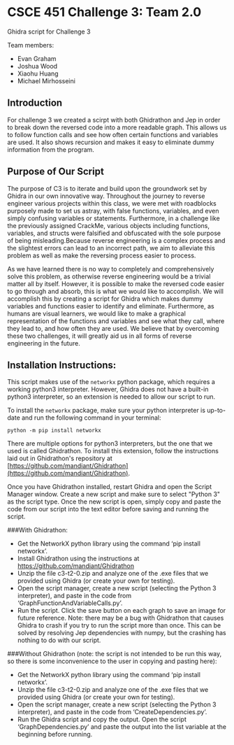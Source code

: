 # CSCE 451 Challenge 3: Team 2.0

Ghidra script for Challenge 3

Team members:

- Evan Graham
- Joshua Wood
- Xiaohu Huang
- Michael Mirhosseini

## Introduction
For challenge 3 we created a scirpt with both Ghidrathon and Jep in order to break down the reversed code into a more readable graph. This allows us to follow function calls and see how often certain functions and variables are used. It also shows recursion and makes it easy to eliminate dummy information from the program.

## Purpose of Our Script
   The purpose of C3 is to iterate and build upon the groundwork set by Ghidra in our own innovative way. Throughout the journey to reverse engineer various projects within this class, we were met with roadblocks purposely made to set us astray, with false functions, variables, and even simply confusing variables or statements. Furthermore, in a challenge like the previously assigned CrackMe, various objects including functions, variables, and structs were falsified and obfuscated with the sole purpose of being misleading.Because reverse engineering is a complex process and the slightest errors can lead to an incorrect path, we aim to alleviate this problem as well as make the reversing process easier to process. 
   
   As we have learned there is no way to completely and comprehensively solve this problem, as otherwise reverse engineering would be a trivial matter all by itself. However, it is possible to make the reversed code easier to go through and absorb, this is what we would like to accomplish. We will accomplish this by creating a script for Ghidra which makes dummy variables and functions easier to identify and eliminate. Furthermore, as humans are visual learners, we would like to make a graphical representation of the functions and variables and see what they call, where they lead to, and how often they are used. We believe that by overcoming these two challenges, it will greatly aid us in all forms of reverse engineering in the future. 

## Installation Instructions:

This script makes use of the `networkx` python package, which requires a working python3 interpreter. However, Ghidra does not have a built-in python3 interpreter, so an extension is needed to allow our script to run.

To install the `networkx` package, make sure your python interpreter is up-to-date and run the following command in your terminal:

```
python -m pip install networkx
```

There are multiple options for python3 interpreters, but the one that we used is called Ghidrathon. To install this extension, follow the instructions laid out in Ghidrathon's repository at [https://github.com/mandiant/Ghidrathon](https://github.com/mandiant/Ghidrathon).

Once you have Ghidrathon installed, restart Ghidra and open the Script Manager window. Create a new script and make sure to select "Python 3" as the script type. Once the new script is open, simply copy and paste the code from our script into the text editor before saving and running the script.


###With Ghidrathon:
- Get the NetworkX python library using the command ‘pip install networkx’.
- Install Ghidrathon using the instructions at https://github.com/mandiant/Ghidrathon
- Unzip the file c3-t2-0.zip and analyze one of the .exe files that we provided using Ghidra (or create your own for testing).
- Open the script manager, create a new script (selecting the Python 3 interpreter), and paste in the code from ‘GraphFunctionAndVariableCalls.py’.
- Run the script. Click the save button on each graph to save an image for future reference. Note: there may be a bug with Ghidrathon that causes Ghidra to crash if you try to run the script more than once. This can be solved by resolving Jep dependencies with numpy, but the crashing has nothing to do with our script.

###Without Ghidrathon (note: the script is not intended to be run this way, so there is some inconvenience to the user in copying and pasting here):
- Get the NetworkX python library using the command ‘pip install networkx’.
- Unzip the file c3-t2-0.zip and analyze one of the .exe files that we provided using Ghidra (or create your own for testing).
- Open the script manager, create a new script (selecting the Python 3 interpreter), and paste in the code from ‘CreateDependencies.py’.
- Run the Ghidra script and copy the output. Open the script ‘GraphDependencies.py’ and paste the output into the list variable at the beginning before running.

